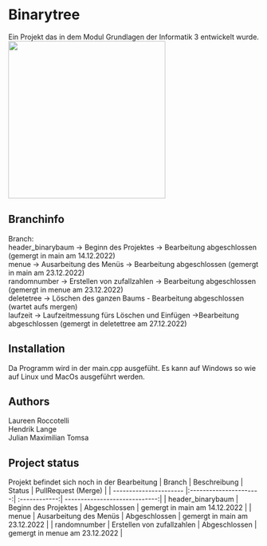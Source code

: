 # Binarytree

Ein Projekt das in dem Modul Grundlagen der Informatik 3 entwickelt wurde. <br/>
<img src="https://assets.leetcode.com/uploads/2020/11/26/tmp-tree.jpg" width="315px"/>

## Branchinfo

Branch: <br/>
header_binarybaum   -> Beginn des Projektes -> Bearbeitung abgeschlossen     (gemergt in main am 14.12.2022) <br/>
menue               -> Ausarbeitung des Menüs -> Bearbeitung abgeschlossen  (gemergt in main am 23.12.2022)<br/>
randomnumber        -> Erstellen von zufallzahlen -> Bearbeitung abgeschlossen (gemergt in menue am 23.12.2022)<br/>
deletetree          -> Löschen des ganzen Baums - Bearbeitung abgeschlossen (wartet aufs mergen)<br/>
laufzeit            -> Laufzeitmessung fürs Löschen und Einfügen ->Bearbeitung abgeschlossen (gemergt in deletettree am 27.12.2022)<br/>

## Installation
Da Programm wird in der main.cpp ausgefüht.
Es kann auf Windows so wie auf Linux und MacOs ausgeführt werden.

## Authors
Laureen Roccotelli <br/>
Hendrik Lange <br/>
Julian Maximilian Tomsa

## Project status
Projekt befindet sich noch in der Bearbeitung
| Branch                 | Beschreibung           | Status        | PullRequest (Merge)           |
| ---------------------- |:----------------------:| :------------:| -----------------------------:|
| header_binarybaum      | Beginn des Projektes   | Abgeschlossen | gemergt in main am 14.12.2022 |
| menue                  | Ausarbeitung des Menüs | Abgeschlossen | gemergt in main am 23.12.2022 |
| randomnumber           | Erstellen von zufallzahlen | Abgeschlossen | gemergt in menue am 23.12.2022 |
